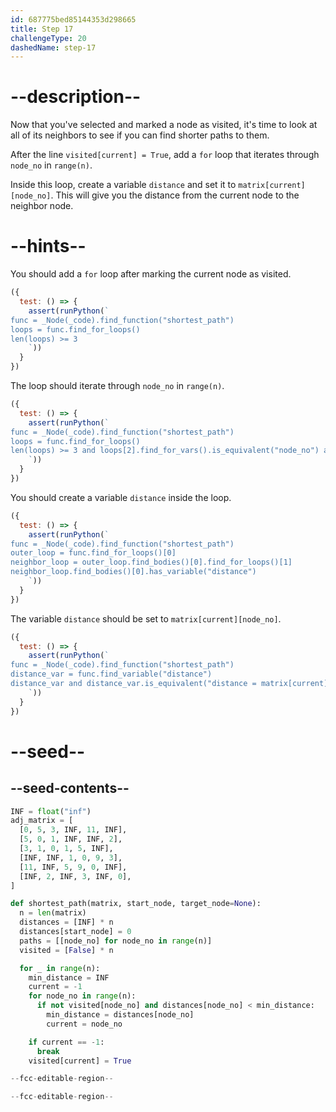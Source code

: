 ```yaml
---
id: 687775bed85144353d298665
title: Step 17
challengeType: 20
dashedName: step-17
---
```


# --description--

Now that you've selected and marked a node as visited, it's time to look at all of its neighbors to see if you can find shorter paths to them.

After the line `visited[current] = True`, add a `for` loop that iterates through `node_no` in `range(n)`.

Inside this loop, create a variable `distance` and set it to `matrix[current][node_no]`. This will give you the distance from the current node to the neighbor node.

# --hints--

You should add a `for` loop after marking the current node as visited.

```js
({
  test: () => {
    assert(runPython(`
func = _Node(_code).find_function("shortest_path")
loops = func.find_for_loops()
len(loops) >= 3
    `))
  }
})
```

The loop should iterate through `node_no` in `range(n)`.

```js
({
  test: () => {
    assert(runPython(`
func = _Node(_code).find_function("shortest_path")
loops = func.find_for_loops()
len(loops) >= 3 and loops[2].find_for_vars().is_equivalent("node_no") and loops[2].find_for_iter().is_equivalent("range(n)")
    `))
  }
})
```

You should create a variable `distance` inside the loop.

```js
({
  test: () => {
    assert(runPython(`
func = _Node(_code).find_function("shortest_path")
outer_loop = func.find_for_loops()[0]
neighbor_loop = outer_loop.find_bodies()[0].find_for_loops()[1]
neighbor_loop.find_bodies()[0].has_variable("distance")
    `))
  }
})
```

The variable `distance` should be set to `matrix[current][node_no]`.

```js
({
  test: () => {
    assert(runPython(`
func = _Node(_code).find_function("shortest_path")
distance_var = func.find_variable("distance")
distance_var and distance_var.is_equivalent("distance = matrix[current][node_no]")
    `))
  }
})
```

# --seed--

## --seed-contents--

```py
INF = float("inf")
adj_matrix = [
  [0, 5, 3, INF, 11, INF],
  [5, 0, 1, INF, INF, 2],
  [3, 1, 0, 1, 5, INF],
  [INF, INF, 1, 0, 9, 3],
  [11, INF, 5, 9, 0, INF],
  [INF, 2, INF, 3, INF, 0],
]

def shortest_path(matrix, start_node, target_node=None):
  n = len(matrix)
  distances = [INF] * n
  distances[start_node] = 0
  paths = [[node_no] for node_no in range(n)]
  visited = [False] * n

  for _ in range(n):
    min_distance = INF
    current = -1
    for node_no in range(n):
      if not visited[node_no] and distances[node_no] < min_distance:
        min_distance = distances[node_no]
        current = node_no

    if current == -1:
      break
    visited[current] = True

--fcc-editable-region--

--fcc-editable-region--
```
